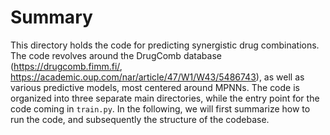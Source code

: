 # Summary
This directory holds the code for predicting synergistic drug combinations.  The code revolves around the DrugComb 
database (https://drugcomb.fimm.fi/, https://academic.oup.com/nar/article/47/W1/W43/5486743), as well as various
predictive models, most centered around MPNNs.  The code is organized into three separate main directories, while
the entry point for the code coming in `train.py`.  In the following, we will first summarize how to run the code,
and subsequently the structure of the codebase.

## 
